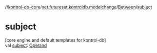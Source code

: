 //[kontrol-db-core](../../../index.md)/[net.futureset.kontroldb.modelchange](../index.md)/[Between](index.md)/[subject](subject.md)

# subject

[core engine and default templates for kontrol-db]\
val [subject](subject.md): [Operand](../-operand/index.md)
